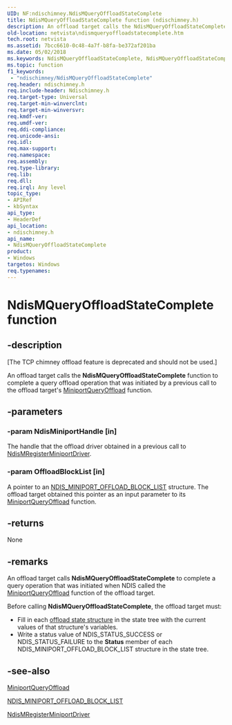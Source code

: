 ```yaml
---
UID: NF:ndischimney.NdisMQueryOffloadStateComplete
title: NdisMQueryOffloadStateComplete function (ndischimney.h)
description: An offload target calls the NdisMQueryOffloadStateComplete function to complete a query offload operation that was initiated by a previous call to the offload target's MiniportQueryOffload function.
old-location: netvista\ndismqueryoffloadstatecomplete.htm
tech.root: netvista
ms.assetid: 7bcc6610-0c48-4a7f-b8fa-be372af201ba
ms.date: 05/02/2018
ms.keywords: NdisMQueryOffloadStateComplete, NdisMQueryOffloadStateComplete function [Network Drivers Starting with Windows Vista], ndischimney/NdisMQueryOffloadStateComplete, netvista.ndismqueryoffloadstatecomplete, tcp_chim_ndis_func_505090bf-b327-439e-886e-784bb5f44b00.xml
ms.topic: function
f1_keywords:
 - "ndischimney/NdisMQueryOffloadStateComplete"
req.header: ndischimney.h
req.include-header: Ndischimney.h
req.target-type: Universal
req.target-min-winverclnt: 
req.target-min-winversvr: 
req.kmdf-ver: 
req.umdf-ver: 
req.ddi-compliance: 
req.unicode-ansi: 
req.idl: 
req.max-support: 
req.namespace: 
req.assembly: 
req.type-library: 
req.lib: 
req.dll: 
req.irql: Any level
topic_type:
- APIRef
- kbSyntax
api_type:
- HeaderDef
api_location:
- ndischimney.h
api_name:
- NdisMQueryOffloadStateComplete
product:
- Windows
targetos: Windows
req.typenames: 
---
```


# NdisMQueryOffloadStateComplete function


## -description


<p class="CCE_Message">[The TCP chimney offload feature is deprecated and should not be used.]

An offload target calls the 
  <b>NdisMQueryOffloadStateComplete</b> function to complete a query offload operation that was initiated by a
  previous call to the offload target's 
  <a href="https://docs.microsoft.com/windows-hardware/drivers/ddi/content/ndischimney/nc-ndischimney-w_query_offload_handler">
  MiniportQueryOffload</a> function.


## -parameters




### -param NdisMiniportHandle [in]

The handle that the offload driver obtained in a previous call to 
     <a href="https://docs.microsoft.com/windows-hardware/drivers/ddi/content/ndis/nf-ndis-ndismregisterminiportdriver">
     NdisMRegisterMiniportDriver</a>.


### -param OffloadBlockList [in]

A pointer to an 
     <a href="https://docs.microsoft.com/windows-hardware/drivers/ddi/content/ndischimney/ns-ndischimney-_ndis_miniport_offload_block_list">
     NDIS_MINIPORT_OFFLOAD_BLOCK_LIST</a> structure. The offload target obtained this pointer as an input
     parameter to its 
     <a href="https://docs.microsoft.com/windows-hardware/drivers/ddi/content/ndischimney/nc-ndischimney-w_query_offload_handler">
     MiniportQueryOffload</a> function.


## -returns



None




## -remarks



An offload target calls 
    <b>NdisMQueryOffloadStateComplete</b> to complete a query operation that was initiated when NDIS called
    the 
    <a href="https://docs.microsoft.com/windows-hardware/drivers/ddi/content/ndischimney/nc-ndischimney-w_query_offload_handler">MiniportQueryOffload</a> function of
    the offload target.

Before calling 
    <b>NdisMQueryOffloadStateComplete</b>, the offload target must:

<ul>
<li>
Fill in each 
      <a href="https://docs.microsoft.com/windows-hardware/drivers/ddi/content/ndischimney/ns-ndischimney-_tcp_offload_state_delegated">offload state structure</a> in the state
      tree with the current values of that structure's variables.

</li>
<li>
Write a status value of NDIS_STATUS_SUCCESS or NDIS_STATUS_FAILURE to the 
      <b>Status</b> member of each NDIS_MINIPORT_OFFLOAD_BLOCK_LIST structure in the state tree.

</li>
</ul>



## -see-also




<a href="https://docs.microsoft.com/windows-hardware/drivers/ddi/content/ndischimney/nc-ndischimney-w_query_offload_handler">MiniportQueryOffload</a>



<a href="https://docs.microsoft.com/windows-hardware/drivers/ddi/content/ndischimney/ns-ndischimney-_ndis_miniport_offload_block_list">
   NDIS_MINIPORT_OFFLOAD_BLOCK_LIST</a>



<a href="https://docs.microsoft.com/windows-hardware/drivers/ddi/content/ndis/nf-ndis-ndismregisterminiportdriver">NdisMRegisterMiniportDriver</a>
 

 

